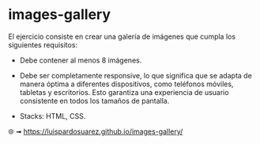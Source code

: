 # images-gallery

El ejercicio consiste en crear una galería de imágenes que cumpla los siguientes requisitos:

- Debe contener al menos 8 imágenes.

- Debe ser completamente responsive, lo que significa que se adapta de manera óptima a diferentes dispositivos, como teléfonos móviles, tabletas y escritorios. Esto garantiza una experiencia de usuario consistente en todos los tamaños de pantalla.

- Stacks: HTML, CSS.



🌐 ➟  https://luispardosuarez.github.io/images-gallery/
